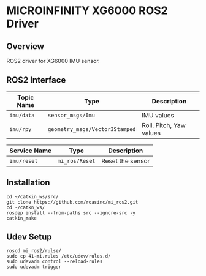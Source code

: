 MICROINFINITY XG6000 ROS2 Driver
===============================

Overview
--------

ROS2 driver for XG6000 IMU sensor.

ROS2 Interface
-----------

| Topic Name   | Type                             | Description             |
|--------------|----------------------------------|-------------------------|
| ``imu/data`` | ``sensor_msgs/Imu``              | IMU values              |
| ``imu/rpy``  | ``geometry_msgs/Vector3Stamped`` | Roll. Pitch, Yaw values |

| Service Name  | Type             | Description      |
|---------------|------------------|------------------|
| ``imu/reset`` | ``mi_ros/Reset`` | Reset the sensor |

Installation
------------

```
cd ~/catkin_ws/src/
git clone https://github.com/roasinc/mi_ros2.git
cd ~/catkn_ws/
rosdep install --from-paths src --ignore-src -y
catkin_make
```

Udev Setup
----------

```
roscd mi_ros2/rulse/
sudo cp 41-mi.rules /etc/udev/rules.d/
sudo udevadm control --reload-rules
sudo udevadm trigger
```
